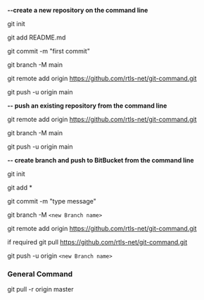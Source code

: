 **--create a new repository on the command line**

git init

git add README.md

git commit -m "first commit"

git branch -M main

git remote add origin https://github.com/rtls-net/git-command.git

git push -u origin main



**-- push an existing repository from the command line**

git remote add origin https://github.com/rtls-net/git-command.git

git branch -M main

git push -u origin main

**-- create branch and push to BitBucket  from the command line**

git init

git add *

git commit -m "type message"

git branch -M `<new Branch name>`

git remote add origin https://github.com/rtls-net/git-command.git

if required git pull https://github.com/rtls-net/git-command.git

git push -u origin `<new Branch name>`



### General Command

git pull -r origin master

